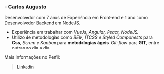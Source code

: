 ### - Carlos Augusto

Desenvolvedor com 7 anos de Experiência em Front-end e 1 ano como Desenvolvedor Backend em NodeJS.

- Experiência em trabalhar com _VueJs, Angular, React, NodeJS._
- Utilizo de metodologias como _BEM, ITCSS e Styled Components_ para **Css**, _Scrum e Kanban_ para **metodologias ágeis**, _Git-flow_ para **GIT**, entre outras no dia a dia.

Mais Informações no Perfil:
> [Linkedin](https://www.linkedin.com/in/carlosxell/)
